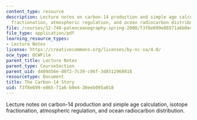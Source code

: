 ```yaml
---
content_type: resource
description: Lecture notes on carbon-14 production and simple age calculation, isotope
  fractionation, atmospheric regulation, and ocean radiocarbon distribution.
file: /courses/12-740-paleoceanography-spring-2008/f3f8e699e86571a6b0e430eeb095a018_lec09a.pdf
file_type: application/pdf
learning_resource_types:
- Lecture Notes
license: https://creativecommons.org/licenses/by-nc-sa/4.0/
ocw_type: OCWFile
parent_title: Lecture Notes
parent_type: CourseSection
parent_uid: d409d56e-d0f2-7c39-c96f-3d8512960818
resourcetype: Document
title: The Carbon-14 Story
uid: f3f8e699-e865-71a6-b0e4-30eeb095a018
---
```

Lecture notes on carbon-14 production and simple age calculation, isotope fractionation, atmospheric regulation, and ocean radiocarbon distribution.
